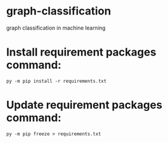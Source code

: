 # graph-classification
 graph classification in machine learning

# Install requirement packages command:

```
py -m pip install -r requirements.txt
```

# Update requirement packages command:
```
py -m pip freeze > requirements.txt
```